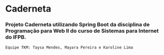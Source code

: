 # Caderneta

### Projeto Caderneta utilizando Spring Boot da disciplina de Programação para Web II do curso de Sistemas para Internet do IFPB. 

`Equipe TKM: Taysa Mendes, Mayara Pereira e Karoline Lima`

